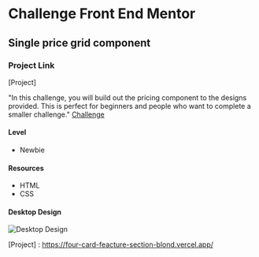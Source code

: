 # Challenge Front End Mentor

## Single price grid component

### Project Link

[Project]

"In this challenge, you will build out the pricing component to the designs provided. This is perfect for beginners and people who want to complete a smaller challenge." [Challenge]

#### Level
  - Newbie

#### Resources
  - HTML
  - CSS

#### Desktop Design
![Desktop Design](https://res.cloudinary.com/dz209s6jk/image/upload/v1558450849/Challenges/etoajz7nokwmphl1jonw.jpg)

[Challenge]: <https://www.frontendmentor.io/challenges/single-price-grid-component-5ce41129d0ff452fec5abbbc>

[Project] : <https://four-card-feacture-section-blond.vercel.app/>